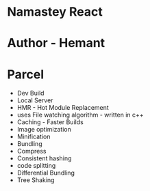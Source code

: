 # Namastey React
# Author - Hemant 

# Parcel
- Dev Build
- Local Server
- HMR - Hot Module Replacement
- uses File watching algorithm - written in c++
- Caching - Faster Builds
- Image optimization
- Minification
- Bundling 
- Compress
- Consistent hashing
- code splitting
- Differential Bundling
- Tree Shaking